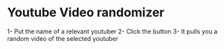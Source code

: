 # Youtube Video randomizer

1- Put the name of a relevant youtuber
2- Click the button
3- It pulls you a random video of the selected youtuber